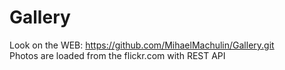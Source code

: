 # Gallery
Look on the WEB: https://github.com/MihaelMachulin/Gallery.git<br>
Photos are loaded from the flickr.com with REST API
